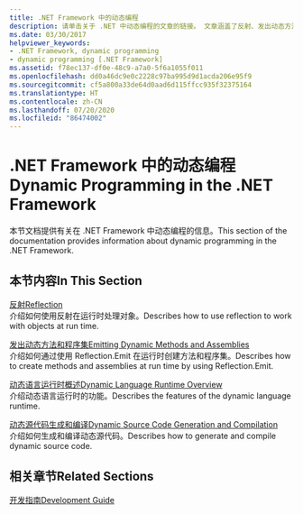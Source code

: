 ```yaml
---
title: .NET Framework 中的动态编程
description: 请单击关于 .NET 中动态编程的文章的链接。 文章涵盖了反射、发出动态方法和程序集等。
ms.date: 03/30/2017
helpviewer_keywords:
- .NET Framework, dynamic programming
- dynamic programming [.NET Framework]
ms.assetid: f78ec137-df0e-48c9-a7a0-5f6a1055f011
ms.openlocfilehash: dd0a46dc9e0c2228c97ba995d9d1acda206e95f9
ms.sourcegitcommit: cf5a800a33de64d0aad6d115ffcc935f32375164
ms.translationtype: HT
ms.contentlocale: zh-CN
ms.lasthandoff: 07/20/2020
ms.locfileid: "86474002"
---
```

# <a name="dynamic-programming-in-the-net-framework"></a><span data-ttu-id="3a02c-104">.NET Framework 中的动态编程</span><span class="sxs-lookup"><span data-stu-id="3a02c-104">Dynamic Programming in the .NET Framework</span></span>
<span data-ttu-id="3a02c-105">本节文档提供有关在 .NET Framework 中动态编程的信息。</span><span class="sxs-lookup"><span data-stu-id="3a02c-105">This section of the documentation provides information about dynamic programming in the .NET Framework.</span></span>  
  
## <a name="in-this-section"></a><span data-ttu-id="3a02c-106">本节内容</span><span class="sxs-lookup"><span data-stu-id="3a02c-106">In This Section</span></span>  
 [<span data-ttu-id="3a02c-107">反射</span><span class="sxs-lookup"><span data-stu-id="3a02c-107">Reflection</span></span>](reflection.md)  
 <span data-ttu-id="3a02c-108">介绍如何使用反射在运行时处理对象。</span><span class="sxs-lookup"><span data-stu-id="3a02c-108">Describes how to use reflection to work with objects at run time.</span></span>  
  
 [<span data-ttu-id="3a02c-109">发出动态方法和程序集</span><span class="sxs-lookup"><span data-stu-id="3a02c-109">Emitting Dynamic Methods and Assemblies</span></span>](emitting-dynamic-methods-and-assemblies.md)  
 <span data-ttu-id="3a02c-110">介绍如何通过使用 Reflection.Emit 在运行时创建方法和程序集。</span><span class="sxs-lookup"><span data-stu-id="3a02c-110">Describes how to create methods and assemblies at run time by using Reflection.Emit.</span></span>  
  
 [<span data-ttu-id="3a02c-111">动态语言运行时概述</span><span class="sxs-lookup"><span data-stu-id="3a02c-111">Dynamic Language Runtime Overview</span></span>](dynamic-language-runtime-overview.md)  
 <span data-ttu-id="3a02c-112">介绍动态语言运行时的功能。</span><span class="sxs-lookup"><span data-stu-id="3a02c-112">Describes the features of the dynamic language runtime.</span></span>  
  
 [<span data-ttu-id="3a02c-113">动态源代码生成和编译</span><span class="sxs-lookup"><span data-stu-id="3a02c-113">Dynamic Source Code Generation and Compilation</span></span>](dynamic-source-code-generation-and-compilation.md)  
 <span data-ttu-id="3a02c-114">介绍如何生成和编译动态源代码。</span><span class="sxs-lookup"><span data-stu-id="3a02c-114">Describes how to generate and compile dynamic source code.</span></span>  
  
## <a name="related-sections"></a><span data-ttu-id="3a02c-115">相关章节</span><span class="sxs-lookup"><span data-stu-id="3a02c-115">Related Sections</span></span>  
 [<span data-ttu-id="3a02c-116">开发指南</span><span class="sxs-lookup"><span data-stu-id="3a02c-116">Development Guide</span></span>](../development-guide.md)  
